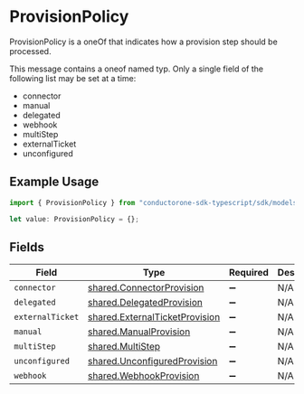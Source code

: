 # ProvisionPolicy

ProvisionPolicy is a oneOf that indicates how a provision step should be processed.

This message contains a oneof named typ. Only a single field of the following list may be set at a time:
  - connector
  - manual
  - delegated
  - webhook
  - multiStep
  - externalTicket
  - unconfigured


## Example Usage

```typescript
import { ProvisionPolicy } from "conductorone-sdk-typescript/sdk/models/shared";

let value: ProvisionPolicy = {};
```

## Fields

| Field                                                                                   | Type                                                                                    | Required                                                                                | Description                                                                             |
| --------------------------------------------------------------------------------------- | --------------------------------------------------------------------------------------- | --------------------------------------------------------------------------------------- | --------------------------------------------------------------------------------------- |
| `connector`                                                                             | [shared.ConnectorProvision](../../../sdk/models/shared/connectorprovision.md)           | :heavy_minus_sign:                                                                      | N/A                                                                                     |
| `delegated`                                                                             | [shared.DelegatedProvision](../../../sdk/models/shared/delegatedprovision.md)           | :heavy_minus_sign:                                                                      | N/A                                                                                     |
| `externalTicket`                                                                        | [shared.ExternalTicketProvision](../../../sdk/models/shared/externalticketprovision.md) | :heavy_minus_sign:                                                                      | N/A                                                                                     |
| `manual`                                                                                | [shared.ManualProvision](../../../sdk/models/shared/manualprovision.md)                 | :heavy_minus_sign:                                                                      | N/A                                                                                     |
| `multiStep`                                                                             | [shared.MultiStep](../../../sdk/models/shared/multistep.md)                             | :heavy_minus_sign:                                                                      | N/A                                                                                     |
| `unconfigured`                                                                          | [shared.UnconfiguredProvision](../../../sdk/models/shared/unconfiguredprovision.md)     | :heavy_minus_sign:                                                                      | N/A                                                                                     |
| `webhook`                                                                               | [shared.WebhookProvision](../../../sdk/models/shared/webhookprovision.md)               | :heavy_minus_sign:                                                                      | N/A                                                                                     |